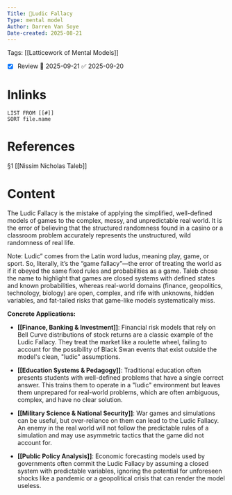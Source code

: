 ```yaml
---
Title: 🧩Ludic Fallacy
Type: mental model
Author: Darren Van Soye
Date-created: 2025-08-21
---
```

Tags: [[Latticework of Mental Models]]

- [x] Review 📅 2025-09-21 ✅ 2025-09-20

# Inlinks 
```dataview
LIST FROM [[#]]
SORT file.name
```

# References 

§1 [[Nissim Nicholas Taleb]]

# Content

The Ludic Fallacy is the mistake of applying the simplified, well-defined models of games to the complex, messy, and unpredictable real world. It is the error of believing that the structured randomness found in a casino or a classroom problem accurately represents the unstructured, wild randomness of real life.

Note: Ludic” comes from the Latin word ludus, meaning play, game, or sport. So, literally, it’s the “game fallacy”—the error of treating the world as if it obeyed the same fixed rules and probabilities as a game. Taleb chose the name to highlight that games are closed systems with defined states and known probabilities, whereas real-world domains (finance, geopolitics, technology, biology) are open, complex, and rife with unknowns, hidden variables, and fat-tailed risks that game-like models systematically miss.

**Concrete Applications:**

- **[[Finance, Banking & Investment]]**: Financial risk models that rely on Bell Curve distributions of stock returns are a classic example of the Ludic Fallacy. They treat the market like a roulette wheel, failing to account for the possibility of Black Swan events that exist outside the model's clean, "ludic" assumptions.
    
- **[[Education Systems & Pedagogy]]**: Traditional education often presents students with well-defined problems that have a single correct answer. This trains them to operate in a "ludic" environment but leaves them unprepared for real-world problems, which are often ambiguous, complex, and have no clear solution.
    
- **[[Military Science & National Security]]**: War games and simulations can be useful, but over-reliance on them can lead to the Ludic Fallacy. An enemy in the real world will not follow the predictable rules of a simulation and may use asymmetric tactics that the game did not account for.
    
- **[[Public Policy Analysis]]**: Economic forecasting models used by governments often commit the Ludic Fallacy by assuming a closed system with predictable variables, ignoring the potential for unforeseen shocks like a pandemic or a geopolitical crisis that can render the model useless.
    
